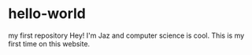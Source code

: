 # hello-world
my first repository
Hey! I'm Jaz and computer science is cool. This is my first time on this website.
